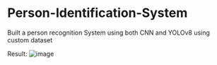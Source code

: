 # Person-Identification-System
Built a person recognition System using both CNN and YOLOv8 using custom dataset

Result:
![image](https://github.com/user-attachments/assets/1c83ae26-9282-449c-8d70-7c92fb2e203c)
